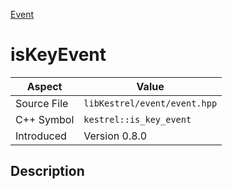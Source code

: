 [Event](index)
# isKeyEvent
| Aspect | Value |
| --- | --- |
| Source File | `libKestrel/event/event.hpp` |
| C++ Symbol | `kestrel::is_key_event` |
| Introduced | Version 0.8.0 |
## Description

